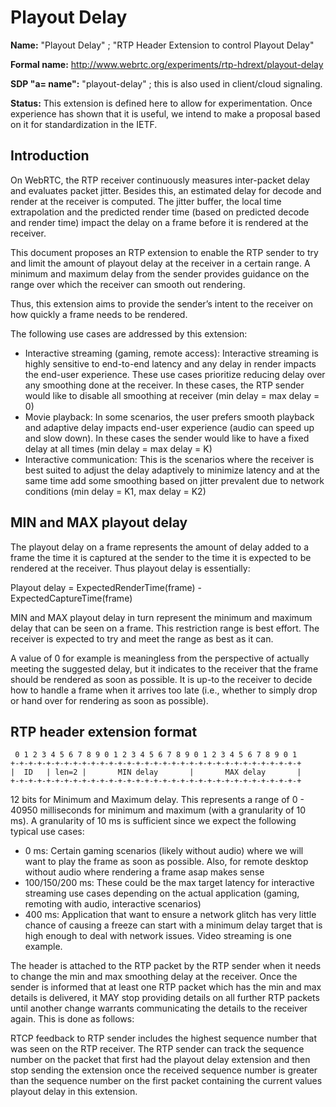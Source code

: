 # Playout Delay

**Name:** "Playout Delay" ; "RTP Header Extension to control Playout Delay"

**Formal name:** <http://www.webrtc.org/experiments/rtp-hdrext/playout-delay>

**SDP "a= name":** "playout-delay" ; this is also used in client/cloud signaling.

**Status:** This extension is defined here to allow for experimentation. Once experience
has shown that it is useful, we intend to make a proposal based on it for standardization
in the IETF.

## Introduction

On WebRTC, the RTP receiver continuously measures inter-packet delay and evaluates packet jitter. Besides this, an estimated delay for decode and render at the receiver is computed. The jitter buffer, the local time extrapolation and the predicted render time (based on predicted decode and render time) impact the delay on a frame before it is rendered at the receiver.

This document proposes an RTP extension to enable the RTP sender to try and limit the amount of playout delay at the receiver in a certain range. A minimum and maximum delay from the sender provides guidance on the range over which the receiver can smooth out rendering.

Thus, this extension aims to provide the sender’s intent to the receiver on how quickly a frame needs to be rendered.

The following use cases are addressed by this extension:

* Interactive streaming (gaming, remote access): Interactive streaming is highly sensitive to end-to-end latency and any delay in render impacts the end-user experience. These use cases prioritize reducing delay over any smoothing done at the receiver. In these cases, the RTP sender would like to disable all smoothing at receiver (min delay = max delay = 0)
* Movie playback: In some scenarios, the user prefers smooth playback and adaptive delay impacts end-user experience (audio can speed up and slow down). In these cases the sender would like to have a fixed delay at all times (min delay = max delay = K)
* Interactive communication: This is the scenarios where the receiver is best suited to adjust the delay adaptively to minimize latency and at the same time add some smoothing based on jitter prevalent due to network conditions (min delay = K1, max delay = K2)


## MIN and MAX playout delay

The playout delay on a frame represents the amount of delay added to a frame the time it is captured at the sender to the time it is expected to be rendered at the receiver. Thus playout delay is essentially:

Playout delay = ExpectedRenderTime(frame) - ExpectedCaptureTime(frame)

MIN and MAX playout delay in turn represent the minimum and maximum delay that can be seen on a frame. This restriction range is best effort. The receiver is expected to try and meet the range as best as it can.

A value of 0 for example is meaningless from the perspective of actually meeting the suggested delay, but it indicates to the receiver that the frame should be rendered as soon as possible. It is up-to the receiver to decide how to handle a frame when it arrives too late (i.e., whether to simply drop or hand over for rendering as soon as possible).

## RTP header extension format

     0 1 2 3 4 5 6 7 8 9 0 1 2 3 4 5 6 7 8 9 0 1 2 3 4 5 6 7 8 9 0 1
    +-+-+-+-+-+-+-+-+-+-+-+-+-+-+-+-+-+-+-+-+-+-+-+-+-+-+-+-+-+-+-+-+
    |  ID   | len=2 |       MIN delay       |       MAX delay       |
    +-+-+-+-+-+-+-+-+-+-+-+-+-+-+-+-+-+-+-+-+-+-+-+-+-+-+-+-+-+-+-+-+


12 bits for Minimum and Maximum delay. This represents a range of 0 - 40950 milliseconds for minimum and maximum (with a granularity of 10 ms). A granularity of 10 ms is sufficient since we expect the following typical use cases:

* 0 ms: Certain gaming scenarios (likely without audio) where we will want to play the frame as soon as possible. Also, for remote desktop without audio where rendering a frame asap makes sense
* 100/150/200 ms: These could be the max target latency for interactive streaming use cases depending on the actual application (gaming, remoting with audio, interactive scenarios)
* 400 ms: Application that want to ensure a network glitch has very little chance of causing a freeze can start with a minimum delay target that is high enough to deal with network issues. Video streaming is one example.

The header is attached to the RTP packet by the RTP sender when it needs to change the min and max smoothing delay at the receiver. Once the sender is informed that at least one RTP packet which has the min and max details is delivered, it MAY stop providing details on all further RTP packets until another change warrants communicating the details to the receiver again.  This is done as follows:

RTCP feedback to RTP sender includes the highest sequence number that was seen on the RTP receiver. The RTP sender can track the sequence number on the packet that first had the playout delay extension and then stop sending the extension once the received sequence number is greater than the sequence number on the first packet containing the current values playout delay in this extension.
